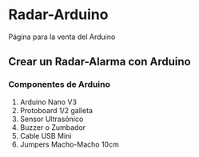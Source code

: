 # Radar-Arduino
Página para la venta del Arduino

## Crear un Radar-Alarma con Arduino

### Componentes de Arduino

1. Arduino Nano V3
2. Protoboard 1/2 galleta
3. Sensor Ultrasónico
4. Buzzer o Zumbador
5. Cable USB Mini
6. Jumpers Macho-Macho 10cm
